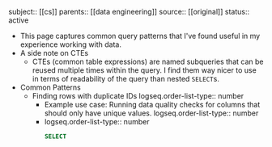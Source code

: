 subject:: [[cs]]
parents:: [[data engineering]]
source:: [[original]]
status:: active

- This page captures common query patterns that I've found useful in my experience working with data.
- A side note on CTEs
	- CTEs (common table expressions) are named subqueries that can be reused multiple times within the query. I find them way nicer to use in terms of readability of the  query than nested `SELECT`s.
- Common Patterns
	- Finding rows with duplicate IDs
	  logseq.order-list-type:: number
		- Example use case: Running data quality checks for columns that should only have unique values.
		  logseq.order-list-type:: number
		- logseq.order-list-type:: number
		  ```sql
		  SELECT
		  	
		  ```